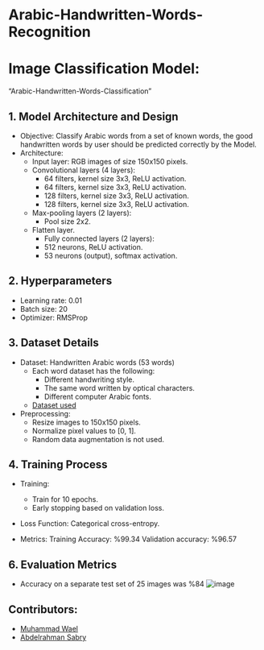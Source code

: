 # Arabic-Handwritten-Words-Recognition

# Image Classification Model: 
“Arabic-Handwritten-Words-Classification”
## 1. Model Architecture and Design
* Objective: Classify Arabic words from a set of known words, the good handwritten words by user should be predicted correctly by the Model.
* Architecture:
  * Input layer: RGB images of size 150x150 pixels.
  * Convolutional layers (4 layers):
    * 64 filters, kernel size 3x3, ReLU activation.
    * 64 filters, kernel size 3x3, ReLU activation.
    * 128 filters, kernel size 3x3, ReLU activation.
    * 128 filters, kernel size 3x3, ReLU activation.
  * Max-pooling layers (2 layers):
    * Pool size 2x2.
  * Flatten layer.
    * Fully connected layers (2 layers):
    * 512 neurons, ReLU activation.
    * 53 neurons (output), softmax activation.
## 2. Hyperparameters
  * Learning rate: 0.01
  * Batch size: 20
  * Optimizer: RMSProp
## 3. Dataset Details
  * Dataset: Handwritten Arabic words (53 words) 
    * Each word dataset has the following:
      * Different handwriting style.
      * The same word written by optical characters.
      * Different computer Arabic fonts.
    * [Dataset used](https://github.com/MuhammadWael/Arabic-words-dataset)
* Preprocessing:
  * Resize images to 150x150 pixels.
  * Normalize pixel values to [0, 1].
  * Random data augmentation is not used.
## 4. Training Process
  * Training:
    * Train for 10 epochs.
    * Early stopping based on validation loss.
   
  * Loss Function: Categorical cross-entropy.
  * Metrics: Training Accuracy: %99.34  Validation accuracy: %96.57
## 6. Evaluation Metrics
  * Accuracy on a separate test set of 25 images was %84
    ![image](https://i.imgur.com/CU0YffC.png)
## Contributors:
* [Muhammad Wael](https://github.com/MuhammadWael)
* [Abdelrahman Sabry](https://github.com/sabrysm)
